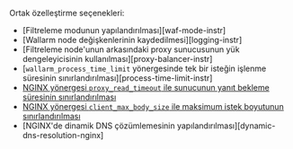Ortak özelleştirme seçenekleri:

* [Filtreleme modunun yapılandırılması][waf-mode-instr]
* [Wallarm node değişkenlerinin kaydedilmesi][logging-instr]
* [Filtreleme node'unun arkasındaki proxy sunucusunun yük dengeleyicisinin kullanılması][proxy-balancer-instr]
* [`wallarm_process_time_limit` yönergesinde tek bir isteğin işlenme süresinin sınırlandırılması][process-time-limit-instr]
* [NGINX yönergesi `proxy_read_timeout` ile sunucunun yanıt bekleme süresinin sınırlandırılması](https://nginx.org/en/docs/http/ngx_http_proxy_module.html#proxy_read_timeout)
* [NGINX yönergesi `client_max_body_size` ile maksimum istek boyutunun sınırlandırılması](https://nginx.org/en/docs/http/ngx_http_core_module.html#client_max_body_size)
* [NGINX'de dinamik DNS çözümlemesinin yapılandırılması][dynamic-dns-resolution-nginx]